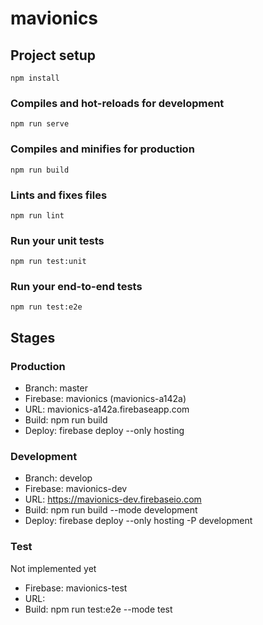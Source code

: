 # mavionics

## Project setup
```
npm install
```

### Compiles and hot-reloads for development
```
npm run serve
```

### Compiles and minifies for production
```
npm run build
```

### Lints and fixes files
```
npm run lint
```

### Run your unit tests
```
npm run test:unit
```

### Run your end-to-end tests
```
npm run test:e2e
```


## Stages
### Production
* Branch: master
* Firebase: mavionics (mavionics-a142a)
* URL: mavionics-a142a.firebaseapp.com
* Build: npm run build
* Deploy: firebase deploy --only hosting

### Development
* Branch: develop
* Firebase: mavionics-dev
* URL: https://mavionics-dev.firebaseio.com
* Build: npm run build --mode development
* Deploy: firebase deploy --only hosting -P development

### Test
Not implemented yet
* Firebase: mavionics-test 
* URL: 
* Build: npm run test:e2e --mode test




